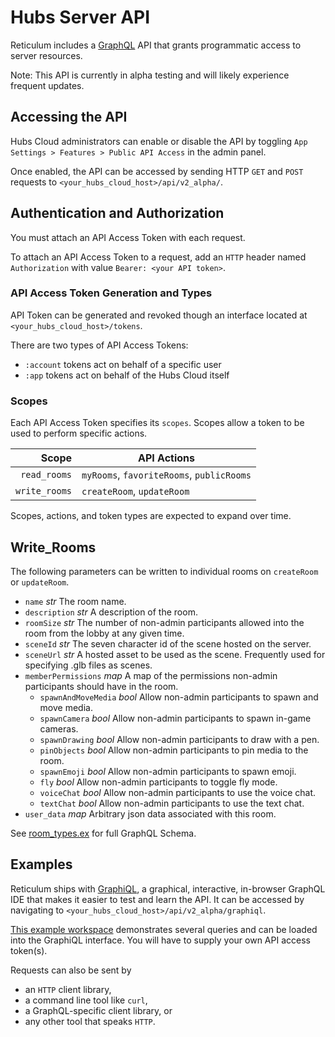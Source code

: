 # Hubs Server API
Reticulum includes a [GraphQL](https://graphql.org/) API that grants programmatic access to server resources. 

Note: This API is currently in alpha testing and will likely experience frequent updates.

## Accessing the API
Hubs Cloud administrators can enable or disable the API by toggling `App Settings > Features > Public API Access` in the admin panel. 

Once enabled, the API can be accessed by sending HTTP `GET` and `POST` requests to `<your_hubs_cloud_host>/api/v2_alpha/`. 

## Authentication and Authorization
You must attach an API Access Token with each request.

To attach an API Access Token to a request, add an `HTTP` header named `Authorization` with value `Bearer: <your API token>`. 

### API Access Token Generation and Types
API Token can be generated and revoked though an interface located at `<your_hubs_cloud_host>/tokens`.

There are two types of API Access Tokens: 
- `:account` tokens act on behalf of a specific user
- `:app` tokens act on behalf of the Hubs Cloud itself

### Scopes
Each API Access Token specifies its `scopes`. Scopes allow a token to be used to perform specific actions.

| Scope | API Actions |
| --:            |         --- |      
| `read_rooms` | `myRooms`, `favoriteRooms`, `publicRooms` |
| `write_rooms` | `createRoom`, `updateRoom` |

Scopes, actions, and token types are expected to expand over time.

## Write_Rooms
The following parameters can be written to individual rooms on `createRoom` or `updateRoom`.
- `name` _str_ The room name.
- `description` _str_ A description of the room.
- `roomSize` _str_ The number of non-admin participants allowed into the room from the lobby at any given time.
- `sceneId` _str_ The seven character id of the scene hosted on the server.
- `sceneUrl` _str_ A hosted asset to be used as the scene. Frequently used for specifying .glb files as scenes.
- `memberPermissions` _map_ A map of the permissions non-admin participants should have in the room.
  - `spawnAndMoveMedia` _bool_ Allow non-admin participants to spawn and move media.
  - `spawnCamera` _bool_ Allow non-admin participants to spawn in-game cameras.
  - `spawnDrawing` _bool_ Allow non-admin participants to draw with a pen.
  - `pinObjects` _bool_ Allow non-admin participants to pin media to the room.
  - `spawnEmoji` _bool_ Allow non-admin participants to spawn emoji.
  - `fly` _bool_ Allow non-admin participants to toggle fly mode.
  - `voiceChat` _bool_ Allow non-admin participants to use the voice chat.
  - `textChat` _bool_ Allow non-admin participants to use the text chat.
- `user_data` _map_ Arbitrary json data associated with this room.

See [room_types.ex](../lib/ret_web/schema/room_types.ex) for full GraphQL Schema.

## Examples
Reticulum ships with [GraphiQL](https://github.com/graphql/graphiql/tree/main/packages/graphiql#graphiql), a graphical, interactive, in-browser GraphQL IDE that makes it easier to test and learn the API. It can be accessed by navigating to `<your_hubs_cloud_host>/api/v2_alpha/graphiql`. 

[This example workspace](../test/api/v2/graphiql-workspace-2020-12-07-15-26-56.json) demonstrates several queries and can be loaded into the GraphiQL interface. You will have to supply your own API access token(s).

Requests can also be sent by
- an `HTTP` client library, 
- a command line tool like `curl`, 
- a GraphQL-specific client library, or
- any other tool that speaks `HTTP`. 
